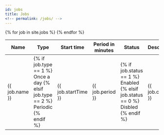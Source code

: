 ```yaml
---
id: jobs
title: Jobs
<!-- permalink: /jobs/ -->
---
```


<table>
    <thead>
        <tr>
            <th>Name</th>
            <th>Type</th>
            <th>Start time</th>
            <th>Period in minutes</th>
            <th>Status</th>
            <th>Descritpion</th>
        </tr>
    </thead>
    <tbody>
        {% for job in site.jobs %}
        <tr>
            <td>{{ job.name }}</td>
            <td>
                {% if job.type == 1 %}
                Once a day
                {% elsif job.type == 2 %}
                Periodic
                {% endif %}
            </td>
            <td>{{ job.startTime }}</td>
            <td>{{ job.period }}</td>
            <td>
                {% if job.status == 1 %}
                Enabled
                {% elsif job.status == 0 %}
                Disbled
                {% endif %}
            </td>
            <td>{{ job.content }}</td>
        </tr>
        {% endfor %}
    </tbody>
</table>